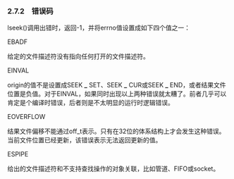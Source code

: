 ### 2.7.2　错误码

lseek()调用出错时，返回-1，并将errno值设置成如下四个值之一：

EBADF

给定的文件描述符没有指向任何打开的文件描述符。

EINVAL

origin的值不是设置成SEEK **_** SET、SEEK **_** CUR或SEEK **_** END，或者结果文件位置是负值。对于EINVAL，如果同时出现以上两种错误就太糟了。前者几乎可以肯定是个编译时错误，后者则是不太明显的运行时逻辑错误。

EOVERFLOW

结果文件偏移不能通过off_t表示。只有在32位的体系结构上才会发生这种错误。当前文件位置已经更新，该错误表示无法返回更新的值。

ESPIPE

给出的文件描述符和不支持查找操作的对象关联，比如管道、FIFO或socket。

